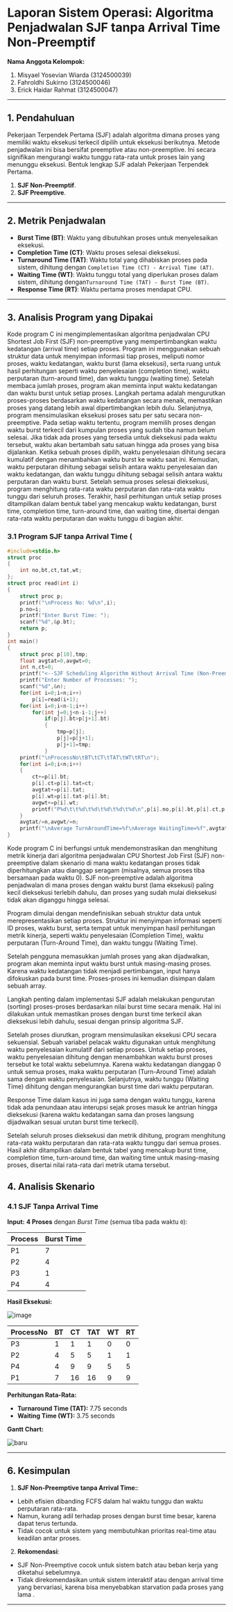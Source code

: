 # Laporan Sistem Operasi: Algoritma Penjadwalan SJF tanpa Arrival Time Non-Preemptif
**Nama Anggota Kelompok:**
1. Misyael Yosevian Wiarda (3124500039)
2. Fahroldhi Sukirno (3124500046)
3. Erick Haidar Rahmat (3124500047)

---

## 1. Pendahuluan  
Pekerjaan Terpendek Pertama (SJF) adalah algoritma dimana proses yang memiliki waktu eksekusi terkecil dipilih untuk eksekusi berikutnya. Metode penjadwalan ini bisa bersifat preemptive atau non-preemptive. Ini secara signifikan mengurangi waktu tunggu rata-rata untuk proses lain yang menunggu eksekusi. Bentuk lengkap SJF adalah Pekerjaan Terpendek Pertama.
1. **SJF Non-Preemptif**.  
2. **SJF Preemptive**.  

---

## 2. Metrik Penjadwalan
- **Burst Time (BT)**: Waktu yang dibutuhkan proses untuk menyelesaikan eksekusi.
- **Completion Time (CT)**: Waktu proses selesai dieksekusi.  
- **Turnaround Time (TAT)**: Waktu total yang dihabiskan proses pada sistem, dihitung dengan `Completion Time (CT) - Arrival Time (AT)`.
- **Waiting Time (WT)**: Waktu tunggu total yang diperlukan proses dalam sistem, dihitung dengan`Turnaround Time (TAT) - Burst Time (BT)`.  
- **Response Time (RT)**: Waktu pertama proses mendapat CPU.  

---
## 3. Analisis Program yang Dipakai
Kode program C ini mengimplementasikan algoritma penjadwalan CPU Shortest Job First (SJF) non-preemptive yang mempertimbangkan waktu kedatangan (arrival time) setiap proses. Program ini menggunakan sebuah struktur data untuk menyimpan informasi tiap proses, meliputi nomor proses, waktu kedatangan, waktu burst (lama eksekusi), serta ruang untuk hasil perhitungan seperti waktu penyelesaian (completion time), waktu perputaran (turn-around time), dan waktu tunggu (waiting time).
Setelah membaca jumlah proses, program akan meminta input waktu kedatangan dan waktu burst untuk setiap proses. Langkah pertama adalah mengurutkan proses-proses berdasarkan waktu kedatangan secara menaik, memastikan proses yang datang lebih awal dipertimbangkan lebih dulu.
Selanjutnya, program mensimulasikan eksekusi proses satu per satu secara non-preemptive. Pada setiap waktu tertentu, program memilih proses dengan waktu burst terkecil dari kumpulan proses yang sudah tiba namun belum selesai. Jika tidak ada proses yang tersedia untuk dieksekusi pada waktu tersebut, waktu akan bertambah satu satuan hingga ada proses yang bisa dijalankan.
Ketika sebuah proses dipilih, waktu penyelesaian dihitung secara kumulatif dengan menambahkan waktu burst ke waktu saat ini. Kemudian, waktu perputaran dihitung sebagai selisih antara waktu penyelesaian dan waktu kedatangan, dan waktu tunggu dihitung sebagai selisih antara waktu perputaran dan waktu burst.
Setelah semua proses selesai dieksekusi, program menghitung rata-rata waktu perputaran dan rata-rata waktu tunggu dari seluruh proses. Terakhir, hasil perhitungan untuk setiap proses ditampilkan dalam bentuk tabel yang mencakup waktu kedatangan, burst time, completion time, turn-around time, dan waiting time, disertai dengan rata-rata waktu perputaran dan waktu tunggu di bagian akhir.

### 3.1 Program SJF tanpa Arrival Time (
```c
#include<stdio.h>
struct proc
{
    int no,bt,ct,tat,wt;
};
struct proc read(int i)
{
    struct proc p;
    printf("\nProcess No: %d\n",i);
    p.no=i;
    printf("Enter Burst Time: ");
    scanf("%d",&p.bt);
    return p;
}
int main()
{
    struct proc p[10],tmp;
    float avgtat=0,avgwt=0;
    int n,ct=0;
    printf("<--SJF Scheduling Algorithm Without Arrival Time (Non-Preemptive)-->\n");
    printf("Enter Number of Processes: ");
    scanf("%d",&n);
    for(int i=0;i<n;i++)
        p[i]=read(i+1);
    for(int i=0;i<n-1;i++)
        for(int j=0;j<n-i-1;j++)    
            if(p[j].bt>p[j+1].bt)
            {
				tmp=p[j];
				p[j]=p[j+1];
				p[j+1]=tmp;
            }
    printf("\nProcessNo\tBT\tCT\tTAT\tWT\tRT\n");
    for(int i=0;i<n;i++)
    {
        ct+=p[i].bt;
		p[i].ct=p[i].tat=ct;
		avgtat+=p[i].tat;
        p[i].wt=p[i].tat-p[i].bt;
        avgwt+=p[i].wt;
        printf("P%d\t\t%d\t%d\t%d\t%d\t%d\n",p[i].no,p[i].bt,p[i].ct,p[i].tat,p[i].wt,p[i].wt);
    }
    avgtat/=n,avgwt/=n;
    printf("\nAverage TurnAroundTime=%f\nAverage WaitingTime=%f",avgtat,avgwt);
}
```
Kode program C ini berfungsi untuk mendemonstrasikan dan menghitung metrik kinerja dari algoritma penjadwalan CPU Shortest Job First (SJF) non-preemptive dalam skenario di mana waktu kedatangan proses tidak diperhitungkan atau dianggap seragam (misalnya, semua proses tiba bersamaan pada waktu 0). SJF non-preemptive adalah algoritma penjadwalan di mana proses dengan waktu burst (lama eksekusi) paling kecil dieksekusi terlebih dahulu, dan proses yang sudah mulai dieksekusi tidak akan diganggu hingga selesai.

Program dimulai dengan mendefinisikan sebuah struktur data untuk merepresentasikan setiap proses. Struktur ini menyimpan informasi seperti ID proses, waktu burst, serta tempat untuk menyimpan hasil perhitungan metrik kinerja, seperti waktu penyelesaian (Completion Time), waktu perputaran (Turn-Around Time), dan waktu tunggu (Waiting Time).

Setelah pengguna memasukkan jumlah proses yang akan dijadwalkan, program akan meminta input waktu burst untuk masing-masing proses. Karena waktu kedatangan tidak menjadi pertimbangan, input hanya difokuskan pada burst time. Proses-proses ini kemudian disimpan dalam sebuah array.

Langkah penting dalam implementasi SJF adalah melakukan pengurutan (sorting) proses-proses berdasarkan nilai burst time secara menaik. Hal ini dilakukan untuk memastikan proses dengan burst time terkecil akan dieksekusi lebih dahulu, sesuai dengan prinsip algoritma SJF.

Setelah proses diurutkan, program mensimulasikan eksekusi CPU secara sekuensial. Sebuah variabel pelacak waktu digunakan untuk menghitung waktu penyelesaian kumulatif dari setiap proses. Untuk setiap proses, waktu penyelesaian dihitung dengan menambahkan waktu burst proses tersebut ke total waktu sebelumnya. Karena waktu kedatangan dianggap 0 untuk semua proses, maka waktu perputaran (Turn-Around Time) adalah sama dengan waktu penyelesaian. Selanjutnya, waktu tunggu (Waiting Time) dihitung dengan mengurangkan burst time dari waktu perputaran.

Response Time dalam kasus ini juga sama dengan waktu tunggu, karena tidak ada penundaan atau interupsi sejak proses masuk ke antrian hingga dieksekusi (karena waktu kedatangan sama dan proses langsung dijadwalkan sesuai urutan burst time terkecil).

Setelah seluruh proses dieksekusi dan metrik dihitung, program menghitung rata-rata waktu perputaran dan rata-rata waktu tunggu dari semua proses. Hasil akhir ditampilkan dalam bentuk tabel yang mencakup burst time, completion time, turn-around time, dan waiting time untuk masing-masing proses, disertai nilai rata-rata dari metrik utama tersebut.

## 4. Analisis Skenario  

### 4.1 SJF Tanpa Arrival Time  
**Input:** **4 Proses** dengan *Burst Time* (semua tiba pada waktu `0`):

| Process | Burst Time |  
|---------|------------|  
| P1      | 7          |  
| P2      | 4          |  
| P3      | 1          |  
| P4      | 4          |  


**Hasil Eksekusi:**

![image](https://github.com/user-attachments/assets/7814645a-dfb0-49aa-b0b3-0674c105cc26)

| ProcessNo | BT | CT  | TAT | WT | RT |  
|-----------|----|-----|-----|----|----|  
| P3        | 1  | 1   | 1   | 0  | 0  |  
| P2        | 4  | 5   | 5   | 1  | 1  |  
| P4        | 4  | 9   | 9   | 5  | 5  |  
| P1        | 7  | 16  | 16  | 9  | 9  |  

**Perhitungan Rata-Rata:**  
- **Turnaround Time (TAT):**  7.75 seconds
- **Waiting Time (WT):**  3.75 seconds

**Gantt Chart:**  

![baru](https://github.com/user-attachments/assets/30b2a287-a4b8-47e3-8b7c-6f7147873f97)

---

## 6. Kesimpulan  

1. **SJF Non-Preemptive tanpa Arrival Time:**:  
 - Lebih efisien dibanding FCFS dalam hal waktu tunggu dan waktu perputaran rata-rata.
 - Namun, kurang adil terhadap proses dengan burst time besar, karena dapat terus tertunda.
 - Tidak cocok untuk sistem yang membutuhkan prioritas real-time atau keadilan antar proses.

2. **Rekomendasi**:  
 - SJF Non-Preemptive cocok untuk sistem batch atau beban kerja yang diketahui sebelumnya.  
 - Tidak direkomendasikan untuk sistem interaktif atau dengan arrival time yang bervariasi, karena bisa menyebabkan starvation pada proses yang lama  .  

---  
